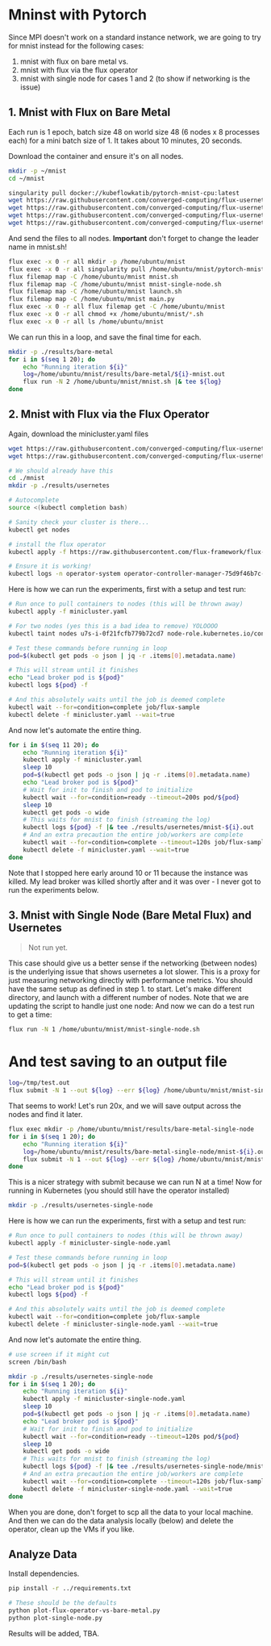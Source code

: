 # Mninst with Pytorch 

Since MPI doesn't work on a standard instance network, we are going to try for mnist instead for the following cases:

1. mnist with flux on bare metal vs.
2. mnist with flux via the flux operator
3. mnist with single node for cases 1 and 2 (to show if networking is the issue)

## 1. Mnist with Flux on Bare Metal

Each run is 1 epoch, batch size 48 on world size 48 (6 nodes x 8 processes each) for a mini batch size of 1. It takes about 10 minutes, 20 seconds.

Download the container and ensure it's on all nodes.

```bash
mkdir -p ~/mnist
cd ~/mnist

singularity pull docker://kubeflowkatib/pytorch-mnist-cpu:latest 
wget https://raw.githubusercontent.com/converged-computing/flux-usernetes/main/aws/examples/mnist/scripts/main.py
wget https://raw.githubusercontent.com/converged-computing/flux-usernetes/main/aws/examples/mnist/scripts/launch.sh
wget https://raw.githubusercontent.com/converged-computing/flux-usernetes/main/aws/examples/mnist/scripts/mnist.sh
wget https://raw.githubusercontent.com/converged-computing/flux-usernetes/main/aws/examples/mnist/scripts/mnist-single-node.sh
```

And send the files to all nodes. **Important** don't forget to change the leader name in mnist.sh!

```bash
flux exec -x 0 -r all mkdir -p /home/ubuntu/mnist
flux exec -x 0 -r all singularity pull /home/ubuntu/mnist/pytorch-mnist-cpu_latest.sif docker://kubeflowkatib/pytorch-mnist-cpu:latest 
flux filemap map -C /home/ubuntu/mnist mnist.sh
flux filemap map -C /home/ubuntu/mnist mnist-single-node.sh
flux filemap map -C /home/ubuntu/mnist launch.sh
flux filemap map -C /home/ubuntu/mnist main.py
flux exec -x 0 -r all flux filemap get -C /home/ubuntu/mnist
flux exec -x 0 -r all chmod +x /home/ubuntu/mnist/*.sh
flux exec -x 0 -r all ls /home/ubuntu/mnist
```

We can run this in a loop, and save the final time for each.

```bash
mkdir -p ./results/bare-metal
for i in $(seq 1 20); do 
    echo "Running iteration ${i}"
    log=/home/ubuntu/mnist/results/bare-metal/${i}-mnist.out
    flux run -N 2 /home/ubuntu/mnist/mnist.sh |& tee ${log}
done
```

## 2. Mnist with Flux via the Flux Operator

Again, download the minicluster.yaml files

```bash
wget https://raw.githubusercontent.com/converged-computing/flux-usernetes/main/aws/examples/mnist/scripts/minicluster.yaml
wget https://raw.githubusercontent.com/converged-computing/flux-usernetes/main/aws/examples/mnist/scripts/minicluster-single-node.yaml
```
```bash
# We should already have this
cd ./mnist
mkdir -p ./results/usernetes

# Autocomplete
source <(kubectl completion bash) 

# Sanity check your cluster is there...
kubectl get nodes
```

```bash
# install the flux operator 
kubectl apply -f https://raw.githubusercontent.com/flux-framework/flux-operator/test-refactor-modular/examples/dist/flux-operator-refactor-arm.yaml

# Ensure it is working!
kubectl logs -n operator-system operator-controller-manager-75d9f46b7c-xltbl
```

Here is how we can run the experiments, first with a setup and test run:

```bash
# Run once to pull containers to nodes (this will be thrown away)
kubectl apply -f minicluster.yaml

# For two nodes (yes this is a bad idea to remove) YOLOOOO
kubectl taint nodes u7s-i-0f21fcfb779b72cd7 node-role.kubernetes.io/control-plane:NoSchedule-

# Test these commands before running in loop
pod=$(kubectl get pods -o json | jq -r .items[0].metadata.name)

# This will stream until it finishes
echo "Lead broker pod is ${pod}"
kubectl logs ${pod} -f

# And this absolutely waits until the job is deemed complete
kubectl wait --for=condition=complete job/flux-sample
kubectl delete -f minicluster.yaml --wait=true
```

And now let's automate the entire thing.

```bash
for i in $(seq 11 20); do 
    echo "Running iteration ${i}"
    kubectl apply -f minicluster.yaml
    sleep 10
    pod=$(kubectl get pods -o json | jq -r .items[0].metadata.name)
    echo "Lead broker pod is ${pod}"
    # Wait for init to finish and pod to initialize
    kubectl wait --for=condition=ready --timeout=200s pod/${pod}
    sleep 10
    kubectl get pods -o wide
    # This waits for mnist to finish (streaming the log)
    kubectl logs ${pod} -f |& tee ./results/usernetes/mnist-${i}.out
    # And an extra precaution the entire job/workers are complete
    kubectl wait --for=condition=complete --timeout=120s job/flux-sample
    kubectl delete -f minicluster.yaml --wait=true
done
```

Note that I stopped here early around 10 or 11 because the instance was killed. My lead broker was killed shortly after and it was over - I never got to run the experiments below.

## 3. Mnist with Single Node (Bare Metal Flux) and Usernetes

> Not run yet.

This case should give us a better sense if the networking (between nodes) is the underlying issue that shows usernetes a lot slower. This is a proxy for just measuring networking directly with performance metrics. You should have the same setup as defined in step 1. to start. Let's make different directory, and launch with a different number of nodes. Note that we are updating the script to handle just one node:
And now we can do a test run to get a time:

```bash
flux run -N 1 /home/ubuntu/mnist/mnist-single-node.sh
```

# And test saving to an output file

```bash
log=/tmp/test.out
flux submit -N 1 --out ${log} --err ${log} /home/ubuntu/mnist/mnist-single-node.sh
```

That seems to work! Let's run 20x, and we will save output across the nodes and find it later.

```bash
flux exec mkdir -p /home/ubuntu/mnist/results/bare-metal-single-node
for i in $(seq 1 20); do 
    echo "Running iteration ${i}"
    log=/home/ubuntu/mnist/results/bare-metal-single-node/mnist-${i}.out
    flux submit -N 1 --out ${log} --err ${log} /home/ubuntu/mnist/mnist-single-node.sh
done
```

This is a nicer strategy with submit because we can run N at a time!
Now for running in Kubernetes (you should still have the operator installed)

```bash
mkdir -p ./results/usernetes-single-node
```
Here is how we can run the experiments, first with a setup and test run:

```bash
# Run once to pull containers to nodes (this will be thrown away)
kubectl apply -f minicluster-single-node.yaml

# Test these commands before running in loop
pod=$(kubectl get pods -o json | jq -r .items[0].metadata.name)

# This will stream until it finishes
echo "Lead broker pod is ${pod}"
kubectl logs ${pod} -f

# And this absolutely waits until the job is deemed complete
kubectl wait --for=condition=complete job/flux-sample
kubectl delete -f minicluster-single-node.yaml --wait=true
```

And now let's automate the entire thing.

```bash
# use screen if it might cut
screen /bin/bash

mkdir -p ./results/usernetes-single-node
for i in $(seq 1 20); do 
    echo "Running iteration ${i}"
    kubectl apply -f minicluster-single-node.yaml
    sleep 10
    pod=$(kubectl get pods -o json | jq -r .items[0].metadata.name)
    echo "Lead broker pod is ${pod}"
    # Wait for init to finish and pod to initialize
    kubectl wait --for=condition=ready --timeout=120s pod/${pod}
    sleep 10
    kubectl get pods -o wide
    # This waits for mnist to finish (streaming the log)
    kubectl logs ${pod} -f |& tee ./results/usernetes-single-node/mnist-${i}.out
    # And an extra precaution the entire job/workers are complete
    kubectl wait --for=condition=complete --timeout=120s job/flux-sample
    kubectl delete -f minicluster-single-node.yaml --wait=true
done
```

When you are done, don't forget to scp all the data to your local machine.
And then we can do the data analysis locally (below) and delete the operator, clean up the VMs if you like.

## Analyze Data

Install dependencies. 

```bash
pip install -r ../requirements.txt

# These should be the defaults
python plot-flux-operator-vs-bare-metal.py
python plot-single-node.py
```

Results will be added, TBA.
